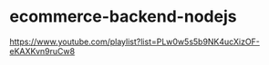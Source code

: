 # ecommerce-backend-nodejs
https://www.youtube.com/playlist?list=PLw0w5s5b9NK4ucXizOF-eKAXKvn9ruCw8
